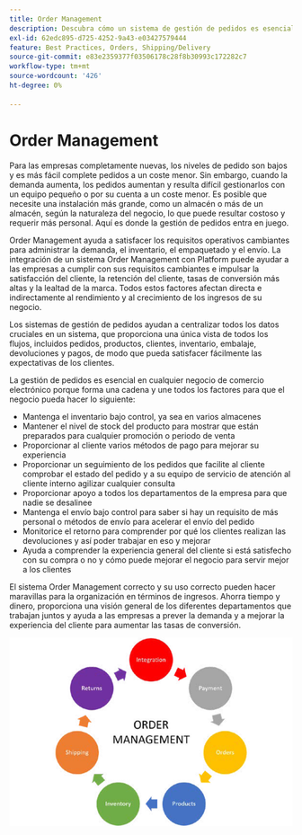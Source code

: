 ```yaml
---
title: Order Management
description: Descubra cómo un sistema de gestión de pedidos es esencial para su negocio de comercio electrónico.
exl-id: 62edc895-d725-4252-9a43-e03427579444
feature: Best Practices, Orders, Shipping/Delivery
source-git-commit: e83e2359377f03506178c28f8b30993c172282c7
workflow-type: tm+mt
source-wordcount: '426'
ht-degree: 0%

---
```


# Order Management

Para las empresas completamente nuevas, los niveles de pedido son bajos y es más fácil
complete pedidos a un coste menor. Sin embargo, cuando la demanda aumenta, los pedidos aumentan y resulta difícil gestionarlos con un equipo pequeño o por su cuenta a un coste menor. Es posible que necesite una instalación más grande, como un almacén o más de un almacén, según la naturaleza del negocio, lo que puede resultar costoso y requerir más personal. Aquí es donde la gestión de pedidos entra en juego.

Order Management ayuda a satisfacer los requisitos operativos cambiantes para administrar la demanda, el inventario, el empaquetado y el envío. La integración de un sistema Order Management con Platform puede ayudar a las empresas a cumplir con sus requisitos cambiantes e impulsar la satisfacción del cliente, la retención del cliente, tasas de conversión más altas y la lealtad de la marca. Todos estos factores afectan directa e indirectamente al rendimiento y al crecimiento de los ingresos de su negocio.

Los sistemas de gestión de pedidos ayudan a centralizar todos los datos cruciales en un sistema, que proporciona una única vista de todos los flujos, incluidos pedidos, productos, clientes, inventario, embalaje, devoluciones y pagos, de modo que pueda satisfacer fácilmente las expectativas de los clientes.

La gestión de pedidos es esencial en cualquier negocio de comercio electrónico porque forma una cadena y une todos los factores para que el negocio pueda hacer lo siguiente:

- Mantenga el inventario bajo control, ya sea en varios almacenes
- Mantener el nivel de stock del producto para mostrar que están preparados para cualquier promoción o periodo de venta
- Proporcionar al cliente varios métodos de pago para mejorar su experiencia
- Proporcionar un seguimiento de los pedidos que facilite al cliente comprobar el estado del pedido y a su equipo de servicio de atención al cliente interno agilizar cualquier consulta
- Proporcionar apoyo a todos los departamentos de la empresa para que nadie se desalinee
- Mantenga el envío bajo control para saber si hay un requisito de más personal o métodos de envío para acelerar el envío del pedido
- Monitorice el retorno para comprender por qué los clientes realizan las devoluciones y así poder trabajar en eso y mejorar
- Ayuda a comprender la experiencia general del cliente si está satisfecho con su compra o no y cómo puede mejorar el negocio para servir mejor a los clientes

El sistema Order Management correcto y su uso correcto pueden hacer maravillas para la organización en términos de ingresos. Ahorra tiempo y dinero, proporciona una visión general de los diferentes departamentos que trabajan juntos y ayuda a las empresas a prever la demanda y a mejorar la experiencia del cliente para aumentar las tasas de conversión.

![Diagrama del proceso de gestión de pedidos](../../assets/playbooks/order-management.png)
